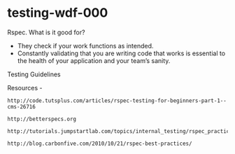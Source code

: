 # testing-wdf-000
 Rspec. What is it good for?
 
 - They check if your work functions as intended. 
 - Constantly validating that you are writing code that works is essential to the health of your application and your team’s sanity.

Testing Guidelines 




Resources - 


    http://code.tutsplus.com/articles/rspec-testing-for-beginners-part-1--cms-26716
    
    http://betterspecs.org

    http://tutorials.jumpstartlab.com/topics/internal_testing/rspec_practices.html
    
    http://blog.carbonfive.com/2010/10/21/rspec-best-practices/

